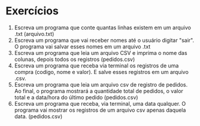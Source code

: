 # Exercícios
1. Escreva um programa que conte quantas linhas existem em um arquivo .txt (arquivo.txt)
2. Escreva um programa que vai receber nomes até o usuário digitar "sair". O programa vai salvar esses nomes em um arquivo .txt
3. Escreva um programa que leia um arquivo CSV e imprima o nome das colunas, depois todos os registros (pedidos.csv)
4. Escreva um programa que receba via terminal os registros de uma compra (codigo, nome e valor). E salve esses registros em um arquivo .csv.
5. Escreva um programa que leia um arquivo csv de registro de pedidos. Ao final, o programa mostrará a quantidade total de pedidos, o valor total e a data/hora do último pedido (pedidos.csv)
6. Escreva um programa que receba, via terminal, uma data qualquer. O programa vai mostrar os registros de um arquivo csv apenas daquela data. (pedidos.csv)